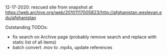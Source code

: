 12-17-2020: rescued site from snapshot at https://web.archive.org/web/20101117005823/http://afghanistan.wesleyan.edu/afghanistan

Outstanding TODOs:
- fix search on Archive page (probably remove search and replace with static list of all items)
- batch convert .mov to .mp4s, update references
